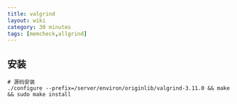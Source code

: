 ```yaml
---
title: valgrind
layout: wiki
category: 30 minutes
tags: [memcheck,allgrind]
---
```


## 安装

~~~Text
# 源码安装
./configure --prefix=/server/environ/originlib/valgrind-3.11.0 && make && sudo make install
~~~
